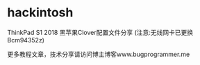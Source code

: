 # hackintosh

ThinkPad S1 2018 黑苹果Clover配置文件分享 (注意:无线网卡已更换Bcm94352z)

更多教程文章，技术分享请访问博主博客www.bugprogrammer.me